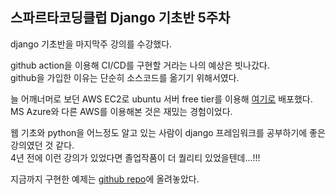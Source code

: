 ## 스파르타코딩클럽 Django 기초반 5주차

django 기초반을 마지막주 강의를 수강했다.  

github action을 이용해 CI/CD를 구현할 거라는 나의 예상은 빗나갔다.  
github을 가입한 이유는 단순히 소스코드를 옮기기 위해서였다.

늘 어깨너머로 보던 AWS EC2로 ubuntu 서버 free tier를 이용해 [여기로](http://3.16.188.12/) 배포했다.  
MS Azure와 다른 AWS를 이용해본 것은 재밌는 경험이었다.  

웹 기초와 python을 어느정도 알고 있는 사람이 django 프레임워크를 공부하기에 좋은 강의였던 것 같다.  
4년 전에 이런 강의가 있었다면 졸업작품이 더 퀄리티 있었을텐데...!!!  

지금까지 구현한 예제는 [github repo](https://github.com/HanJaeJoon/django-sparta-example)에 올려놓았다.  